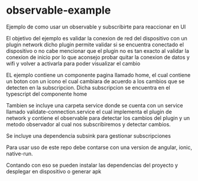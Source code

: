 # observable-example
Ejemplo de como usar un observable y subscribirte para reaccionar en UI

El objetivo del ejemplo es validar la conexion de red del dispositivo con un plugin network
dicho plugin permite validar si se encuentra conectado el dispositivo o no
cabe mencionar que el plugin no es tan exacto al validar la conexion de inicio
por lo que aconsejo probar quitar la conexion de datos y wifi y volver a activarla para poder visualizar el cambio

EL ejemplo contiene un componente pagina llamado home, el cual contiene un boton con un icono 
el cual cambiara de acuerdo a los cambios que se detecten en la subscripcion. Dicha subscripcion se encuentra
en el typescript del componente home

Tambien se incluye una carpeta service donde se cuenta con un service llamado validate-connection.service el cual 
implementa el plugin de network y contiene el observable para detectar los cambios del plugin y un metodo observador 
al cual nos subscribiremos y detectar cambios.

Se incluye una dependencia subsink para gestionar subscripciones

Para usar uso de este repo debe contarse con una version de angular, ionic, native-run.

Contando con eso se pueden instalar las dependencias del proyecto y desplegar en dispositivo o generar apk

